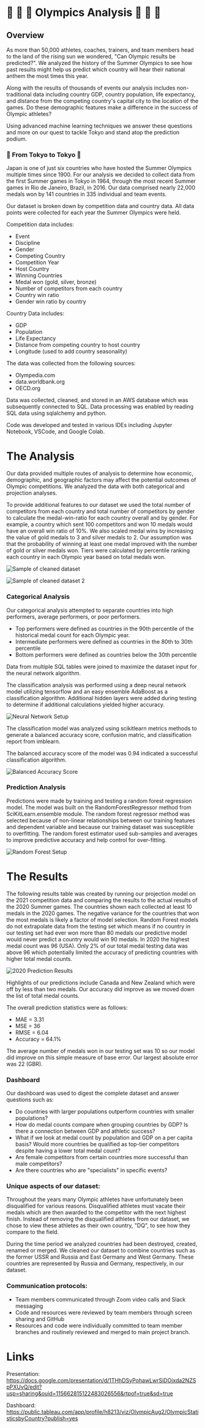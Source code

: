 # :1st_place_medal: :2nd_place_medal: :3rd_place_medal: Olympics Analysis :1st_place_medal: :2nd_place_medal: :3rd_place_medal:

## Overview
As more than 50,000 athletes, coaches, trainers, and team members head to the land of the rising sun we wondered, "Can Olympic results be predicted?". We analyzed the history of the Summer Olympics to see how past results might help us predict which country will hear their national anthem the most times this year. 

Along with the results of thousands of events our analysis includes non-traditional data including country GDP, country population, life expectancy, and distance from the competing country's capital city to the location of the games. Do these demographic features make a difference in the success of Olympic athletes?

Using advanced machine learning techniques we answer these questions and more on our quest to tackle Tokyo and stand atop the prediction podium. 

### 🎌 From Tokyo to Tokyo 🎌

Japan is one of just six countries who have hosted the Summer Olympics multiple times since 1900. For our analysis we decided to collect data from the first Summer games in Tokyo in 1964, through the most recent Summer games in Rio de Janeiro, Brazil, in 2016. Our data comprised nearly 22,000 medals won by 141 countries in 335 individual and team events.

Our dataset is broken down by competition data and country data. All data points were collected for each year the Summer Olympics were held.

Competition data includes:
* Event 
* Discipline
* Gender
* Competing Country 
* Competition Year
* Host Country
* Winning Countries
* Medal won (gold, silver, bronze)
* Number of competitors from each country
* Country win ratio
* Gender win ratio by country

Country Data includes:

* GDP
* Population
* Life Expectancy
* Distance from competing country to host country
* Longitude (used to add country seasonality)

The data was collected from the following sources:
* Olympedia.com
* data.worldbank.org
* OECD.org

Data was collected, cleaned, and stored in an AWS database which was subsequently connected to SQL. Data processing was enabled by reading SQL data using sqlalchemy and python. 

Code was developed and tested in various IDEs including Jupyter Notebook, VSCode, and Google Colab.

# The Analysis

Our data provided multiple routes of analysis to determine how economic, demographic, and geographic factors may affect the potential outcomes of Olympic competitions. We analyzed the data with both categorical and projection analyses. 

To provide additional features to our dataset we used the total number of competitors from each country and total number of competitors by gender to calculate the medal-win-ratio for each country overall and by gender. For example, a country which sent 100 competitors and won 10 medals would have an overall win ratio of 10%. We also scaled medal wins by increasing the value of gold medals to 3 and silver medals to 2. Our assumption was that the probability of winning at least one medal improved with the number of gold or silver medals won. Tiers were calculated by percentile ranking each country in each Olympic year based on total medals won. 

![Sample of cleaned dataset](Trey_Graham/README_resources/reg_data_!.PNG)

![Sample of cleaned dataset 2](Trey_Graham/README_resources/reg_data_2.PNG)


### Categorical Analysis
Our categorical analysis attempted to separate countries into high performers, average performers, or poor performers. 

* Top performers were defined as countries in the 90th percentile of the historical medal count for each Olympic year.
* Intermediate performers were defined as countries in the 80th to 30th percentile
* Bottom performers were defined as countries below the 30th percentile

Data from multiple SQL tables were joined to maximize the dataset input for the neural network algorithm.

The classification analysis was performed using a deep neural network model utilizing tensorflow and an easy ensemble AdaBoost as a classification algorithm. Additional hidden layers were added during testing to determine if additional calculations yielded higher accuracy. 

![Neural Network Setup](Trey_Graham/README_resources/nn_setup.PNG)

The classification model was analyzed using scikitlearn metrics methods to generate a balanced accuracy score, confusion matric, and classification report from imblearn. 

The balanced accuracy score of the model was 0.94 indicated a successful classification algorithm.

![Balanced Accuracy Score](Trey_Graham/README_resources/nn_bal_score.PNG)


### Prediction Analysis
Predictions were made by training and testing a random forest regression model. The model was built on the RandomForestRegressor method from SciKitLearn.ensemble module. The random forest regressor method was selected because of non-linear relationships between our training features and dependent variable and because our training dataset was susceptible to overfitting. The random forest estimator used sub-samples and averages to improve predictive accuracy and help control for over-fitting.

![Random Forest Setup](Trey_Graham/README_resources/rf_setup.PNG)

# The Results

The following results table was created by running our projection model on the 2021 competition data and comparing the results to the actual results of the 2020 Summer games. The countries shown each collected at least 10 medals in the 2020 games. The negative variance for the countries that won the most medals is likely a factor of model selection. Random Forest models do not extrapolate data from the testing set which means if no country in our testing set had ever won more than 80 medals our predictive model would never predict a country would win 90 medals. In 2020 the highest medal count was 96 (USA). Only 2% of our total medal testing data was above 96 which potentially limited the accuracy of predicting countries with higher total medal counts. 

![2020 Prediction Results](Trey_Graham/README_resources/2020_predictions.PNG)


Highlights of our predictions include Canada and New Zealand which were off by less than two medals. Our accuracy did improve as we moved down the list of total medal counts. 

The overall prediction statistics were as follows:
* MAE = 3.31
* MSE = 36
* RMSE = 6.04
* Accuracy = 64.1% 

The average number of medals won in our testing set was 10 so our model did improve on this simple measure of base error. Our largest absolute error was 22 (GBR). 

### Dashboard
Our dashboard was used to digest the complete dataset and answer questions such as: 
* Do countries with larger populations outperform countries with smaller populations?
* How do medal counts compare when grouping countries by GDP? Is there a connection between GDP and athletic success?
* What if we look at medal count by population and GDP on a per capita basis? Would more countries be qualified as top-tier competitors despite having a lower total medal count?
* Are female competitors from certain countries more successful than male competitors?  
* Are there countries who are "specialists" in specific events?

### Unique aspects of our dataset:

Throughout the years many Olympic athletes have unfortunately been disqualified for various reasons. Disqualified athletes must vacate their medals which are then awarded to the competitor with the next highest finish. Instead of removing the disqualified athletes from our dataset, we chose to view these athletes as their own country, "DQ", to see how they compare to the field.   

During the time period we analyzed countries had been destroyed, created, renamed or merged. We cleaned our dataset to combine countries such as the former USSR and Russia and East Germany and West Germany. These countries are represented by Russia and Germany, respectively, in our dataset.

### Communication protocols:
* Team members communicated through Zoom video calls and Slack messaging
* Code and resources were reviewed by team members through screen sharing and GitHub
* Resources and code were individually committed to team member branches and routinely reviewed and merged to main project branch. 

# Links

Presentation: https://docs.google.com/presentation/d/1THhDSyPohawLwrSiDOjxda2NZSpPXUvQ/edit?usp=sharing&ouid=115662815122483026556&rtpof=true&sd=true

Dashboard: https://public.tableau.com/app/profile/h8213/viz/OlympicAug2/OlympicStatisticsbyCountry?publish=yes

